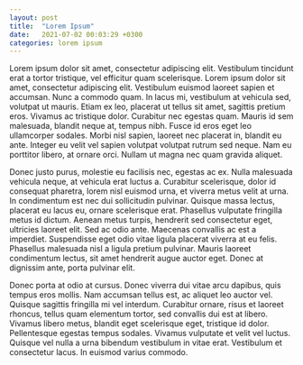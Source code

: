 ```yaml
---
layout: post
title:  "Lorem Ipsum"
date:   2021-07-02 00:03:29 +0300
categories: lorem ipsum
---
```


Lorem ipsum dolor sit amet, consectetur adipiscing elit. Vestibulum tincidunt erat a tortor tristique, vel efficitur quam scelerisque. Lorem ipsum dolor sit amet, consectetur adipiscing elit. Vestibulum euismod laoreet sapien et accumsan. Nunc a commodo quam. In lacus mi, vestibulum at vehicula sed, volutpat ut mauris. Etiam ex leo, placerat ut tellus sit amet, sagittis pretium eros. Vivamus ac tristique dolor. Curabitur nec egestas quam. Mauris id sem malesuada, blandit neque at, tempus nibh. Fusce id eros eget leo ullamcorper sodales. Morbi nisl sapien, laoreet nec placerat in, blandit eu ante. Integer eu velit vel sapien volutpat volutpat rutrum sed neque. Nam eu porttitor libero, at ornare orci. Nullam ut magna nec quam gravida aliquet.

Donec justo purus, molestie eu facilisis nec, egestas ac ex. Nulla malesuada vehicula neque, at vehicula erat luctus a. Curabitur scelerisque, dolor id consequat pharetra, lorem nisl euismod urna, et viverra metus velit at urna. In condimentum est nec dui sollicitudin pulvinar. Quisque massa lectus, placerat eu lacus eu, ornare scelerisque erat. Phasellus vulputate fringilla metus id dictum. Aenean metus turpis, hendrerit sed consectetur eget, ultricies laoreet elit. Sed ac odio ante. Maecenas convallis ac est a imperdiet. Suspendisse eget odio vitae ligula placerat viverra at eu felis. Phasellus malesuada nisl a ligula pretium pulvinar. Mauris laoreet condimentum lectus, sit amet hendrerit augue auctor eget. Donec at dignissim ante, porta pulvinar elit.

Donec porta at odio at cursus. Donec viverra dui vitae arcu dapibus, quis tempus eros mollis. Nam accumsan tellus est, ac aliquet leo auctor vel. Quisque sagittis fringilla mi vel interdum. Curabitur ornare, risus et laoreet rhoncus, tellus quam elementum tortor, sed convallis dui est at libero. Vivamus libero metus, blandit eget scelerisque eget, tristique id dolor. Pellentesque egestas tempus sodales. Vivamus vulputate et velit vel luctus. Quisque vel nulla a urna bibendum vestibulum in vitae erat. Vestibulum et consectetur lacus. In euismod varius commodo.
